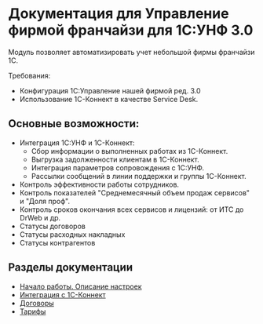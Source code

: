 # Документация для Управление фирмой франчайзи для 1С:УНФ 3.0

Модуль позволяет автоматизировать учет небольшой фирмы франчайзи 1С.

Требования:

* Конфигурация 1С:Управление нашей фирмой ред. 3.0
* Использование 1С-Коннект в качестве Service Desk.

## Основные возможности:

* Интеграция 1С:УНФ и 1С-Коннект:
    * Сбор информации о выполненных работах из 1С-Коннект.
    * Выгрузка задолженности клиентам в 1С-Коннект.
    * Интеграция параметров сопровождения с 1С:УНФ.
    * Рассылки сообщений в линии поддержки и группы 1С-Коннект.
* Контроль эффективности работы сотрудников.
* Контроль показателей "Среднемесячный объем продаж сервисов" и "Доля проф".
* Контроль сроков окончания всех сервисов и лицензий: от ИТС до DrWeb и др.
* Статусы договоров
* Статусы расходных накладных
* Статусы контрагентов

## Разделы документации

* [Начало работы. Описание настроек](https://suban05.github.io/franchisee-manag-doc.github.io/docs/start)
* [Интеграция с 1С-Коннект](https://suban05.github.io/franchisee-manag-doc.github.io/docs/one-c-connect)
* [Договоры](https://suban05.github.io/franchisee-manag-doc.github.io/docs/contracts)
* [Тарифы](https://suban05.github.io/franchisee-manag-doc.github.io/docs/tariffs)
